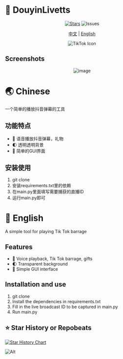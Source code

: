 # 🚀 DouyinLivetts

<div align="center">
  
[![Stars](https://img.shields.io/github/stars/xiamuceer-j/DouyinLivetts?style=flat-square&logo=github)](https://github.com/xiamuceer-j/DouyinLivetts/stargazers)  ![Issues](https://img.shields.io/github/issues/xiamuceer-j/DouyinLivetts)

[中文](#-chinese) | [English](#-english)

![TikTok Icon](https://upload.wikimedia.org/wikipedia/en/a/a9/TikTok_logo.svg)

</div>

## Screenshots

<div align="center">

![image](https://github.com/user-attachments/assets/3eab4eae-0322-4633-8b39-fe9f2b5e963c)


</div>

# 🌏 Chinese

一个简单的播放抖音弹幕的工具

## 功能特点

- 🔄 语音播放抖音弹幕，礼物
- 🌓 透明透明背景
- 🎯 简单的GUI界面

## 安装使用

1. git clone
2. 安装requirements.txt里的依赖
3. 在main.py里面填写需要捕获的直播ID
4. 运行main.py即可

# 🌟 English

A simple tool for playing Tik Tok barrage

## Features

- 🔄 Voice playback, Tik Tok barrage, gifts
- 🌓 Transparent background
- 🎯 Simple GUI interface

## Installation and use

1. git clone
2. Install the dependencies in requirements.txt
3. Fill in the live broadcast ID to be captured in main.py
4. Run main.py

## ⭐  Star History or Repobeats

[![Star History Chart](https://api.star-history.com/svg?repos=xiamuceer-j/DouyinLivetts&type=Date)](https://star-history.com/#xiamuceer-j/DouyinLivetts&Date)

![Alt](https://repobeats.axiom.co/api/embed/ce8339abba891f9cba6383cc5c6ddc31411610a0.svg "Repobeats analytics image")
